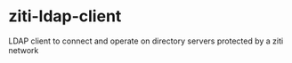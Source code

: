 # ziti-ldap-client
LDAP client to connect and operate on directory servers protected by a ziti network
